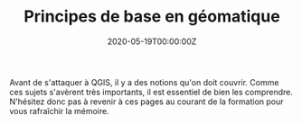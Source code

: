 ﻿---
date: "2020-05-19T00:00:00Z"
draft: false
lastmod: "2020-05-19T00:00:00Z"
linktitle: Principes de base en géomatique
menu:
  example:
    name: Principes de base
    weight: 2
summary: Principes de base en géomatique.
title: Principes de base en géomatique
toc: true
type: docs
weight: 2
---


Avant de s'attaquer à QGIS, il y a des notions qu'on doit couvrir. Comme ces sujets s'avèrent très importants, il est essentiel de bien les comprendre. N'hésitez donc pas à revenir à ces pages au courant de la formation pour vous rafraîchir la mémoire.

